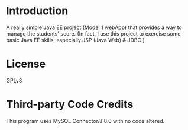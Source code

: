 # Introduction
A really simple Java EE project (Model 1 webApp) that provides a way to manage the students' score. (In fact, I use this project to exercise some basic Java EE skills, especially JSP (Java Web) & JDBC.)

# License
GPLv3

# Third-party Code Credits
This program uses MySQL Connector/J 8.0 with no code altered.